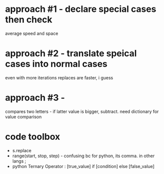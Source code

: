 # approach #1  - declare special cases then check
average speed and space

# approach #2 - translate speical cases into normal cases
even with more iterations replaces are faster, i guess 

# approach #3 - 
compares two letters - if latter value is bigger, subtract. 
need dictionary for value comparison

# code toolbox
- s.replace
- range(start, stop, step) - confusing bc for python, its comma. in other langs ; 
- python Ternary Operator : [true_value] if [condition] else [false_value]
